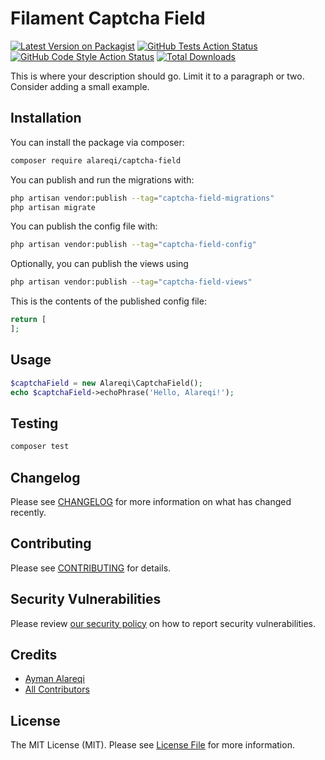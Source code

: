 # Filament Captcha Field

[![Latest Version on Packagist](https://img.shields.io/packagist/v/alareqi/captcha-field.svg?style=flat-square)](https://packagist.org/packages/alareqi/captcha-field)
[![GitHub Tests Action Status](https://img.shields.io/github/actions/workflow/status/alareqi/captcha-field/run-tests.yml?branch=main&label=tests&style=flat-square)](https://github.com/alareqi/captcha-field/actions?query=workflow%3Arun-tests+branch%3Amain)
[![GitHub Code Style Action Status](https://img.shields.io/github/actions/workflow/status/alareqi/captcha-field/fix-php-code-style-issues.yml?branch=main&label=code%20style&style=flat-square)](https://github.com/alareqi/captcha-field/actions?query=workflow%3A"Fix+PHP+code+style+issues"+branch%3Amain)
[![Total Downloads](https://img.shields.io/packagist/dt/alareqi/captcha-field.svg?style=flat-square)](https://packagist.org/packages/alareqi/captcha-field)



This is where your description should go. Limit it to a paragraph or two. Consider adding a small example.

## Installation

You can install the package via composer:

```bash
composer require alareqi/captcha-field
```

You can publish and run the migrations with:

```bash
php artisan vendor:publish --tag="captcha-field-migrations"
php artisan migrate
```

You can publish the config file with:

```bash
php artisan vendor:publish --tag="captcha-field-config"
```

Optionally, you can publish the views using

```bash
php artisan vendor:publish --tag="captcha-field-views"
```

This is the contents of the published config file:

```php
return [
];
```

## Usage

```php
$captchaField = new Alareqi\CaptchaField();
echo $captchaField->echoPhrase('Hello, Alareqi!');
```

## Testing

```bash
composer test
```

## Changelog

Please see [CHANGELOG](CHANGELOG.md) for more information on what has changed recently.

## Contributing

Please see [CONTRIBUTING](.github/CONTRIBUTING.md) for details.

## Security Vulnerabilities

Please review [our security policy](../../security/policy) on how to report security vulnerabilities.

## Credits

- [Ayman Alareqi](https://github.com/aymanalareqi)
- [All Contributors](../../contributors)

## License

The MIT License (MIT). Please see [License File](LICENSE.md) for more information.
